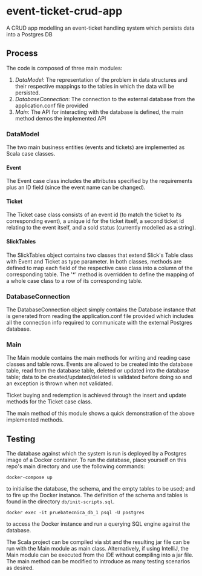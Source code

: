 # event-ticket-crud-app
A CRUD app modelling an event-ticket handling system which persists data into a Postgres DB

## Process

The code is composed of three main modules: 

1. _DataModel_: The representation of the problem in data structures and their respective mappings to the tables in which the data will be persisted. 
2. _DatabaseConnection_: The connection to the external database from the application.conf file provided 
3. _Main_: The API for interacting with the database is defined, the main method demos the implemented API

### DataModel

The two main business entities (events and tickets) are implemented as Scala case classes. 

#### Event
The Event case class includes the attributes specified 
by the requirements plus an ID field (since the event name can be changed). 

#### Ticket 
The Ticket case class consists of an event id (to match the ticket to its corresponding event), a unique id for the ticket itself, 
a second ticket id relating to the event itself, and a sold status (currently modelled as a string).

#### SlickTables
The SlickTables object contains two classes that extend Slick's Table class with Event and Ticket as type parameter.
In both classes, methods are defined to map each field of the respective case class into a column of the corresponding table. 
The '*' method is overridden to define the mapping of a whole case class to a row of its corresponding table. 

### DatabaseConnection
The DatabaseConnection object simply contains the Database instance that is generated from reading the application.conf file provided which includes all the
connection info required to communicate with the external Postgres database.

### Main
The Main module contains the main methods for writing and reading case classes and table rows. 
Events are allowed to be created into the database table, read from the database table, deleted or updated into the database table; data to be 
created/updated/deleted is validated before doing so and an exception is thrown when not validated. 

Ticket buying and redemption is achieved through the insert and update methods for the Ticket case class.

The main method of this module shows a quick demonstration of the above implemented methods.

## Testing

The database against which the system is run is deployed by a Postgres image of a Docker container. 
To run the database, place yourself on this repo's main directory and use the following commands: 

```docker-compose up```

to initialise the database, the schema, and the empty tables to be used; and to fire up the Docker instance. The definition of the schema and tables is found 
in the directory ```db/init-scripts.sql```.

```docker exec -it pruebatecnica_db_1 psql -U postgres```

to access the Docker instance and run a querying SQL engine against the database. 


The Scala project can be compiled via sbt and the resulting jar file can be run with the Main module as main class. 
Alternatively, if using IntelliJ, the Main module can be executed from the IDE without compiling into a jar file. 
The main method can be modified to introduce as many testing scenarios as desired.

